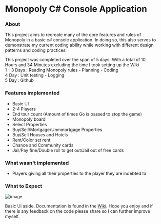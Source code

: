 # Monopoly C# Console Application
### About
This project aims to recreate many of the core features and rules of Monopoly in a basic c# console application. In doing so, this also serves to demonstrate my current coding ability while working with different design patterns and coding practices.

This project was completed over the span of 5 days. With a total of 10 Hours and 34 Minutes excluding the time I took setting up the Wiki
</br>1 - 3 Days : Reading Monopoly rules - Planning - Coding 
</br>4 Day : Unit testing - Logging
</br>5 Day : Github 

### Features implemented
- Basic UI
- 2-4 Players
- End tour count (Amount of times Go is passed to stop the game)
- Monopoly board
- Select Properties
- Buy/Sell/Mortgage/Unmmortgage Properties
- Buy/Sell Houses and Hotels
- Rent/Color set rent
- Chance and Community cards
- Jail/Pay fine/Double roll to get out/Jail out of free cards

### What wasn't implemented
- Players giving all their properties to the player they are indebted to

### What to Expect
![image](https://github.com/InsomniacSnorlax/Monopoly/assets/94978222/e30845ba-eef1-49b6-a08b-9f912bd9e311)

Basic UI aside. Documentation is found in the [Wiki](https://github.com/InsomniacSnorlax/Monopoly/wiki). Hope you enjoy and if there is any feedback on the code please share so I can further improve myself.
